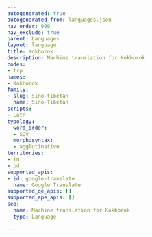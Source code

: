 ```yaml
---
autogenerated: true
autogenerated_from: languages.json
nav_order: 999
nav_exclude: true
parent: Languages
layout: language
title: Kokborok
description: Machine translation for Kokborok
codes:
- trp
names:
- Kokborok
family:
- slug: sino-tibetan
  name: Sino-Tibetan
scripts:
- Latn
typology:
  word_order:
  - SOV
  morphosyntax:
  - agglutinative
territories:
- in
- bd
supported_apis:
- id: google-translate
  name: Google Translate
supported_qe_apis: []
supported_ape_apis: []
seo:
  name: Machine translation for Kokborok
  type: Language

---
```


